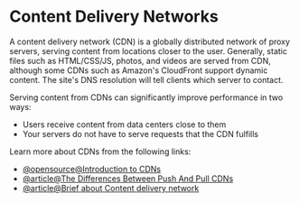 # Content Delivery Networks

A content delivery network (CDN) is a globally distributed network of proxy servers, serving content from locations closer to the user. Generally, static files such as HTML/CSS/JS, photos, and videos are served from CDN, although some CDNs such as Amazon's CloudFront support dynamic content. The site's DNS resolution will tell clients which server to contact.

Serving content from CDNs can significantly improve performance in two ways:

- Users receive content from data centers close to them
- Your servers do not have to serve requests that the CDN fulfills

Learn more about CDNs from the following links:

- [@opensource@Introduction to CDNs](https://github.com/donnemartin/system-design-primer#content-delivery-network)
- [@article@The Differences Between Push And Pull CDNs](http://www.travelblogadvice.com/technical/the-differences-between-push-and-pull-cdns/)
- [@article@Brief about Content delivery network](https://en.wikipedia.org/wiki/Content_delivery_network)
